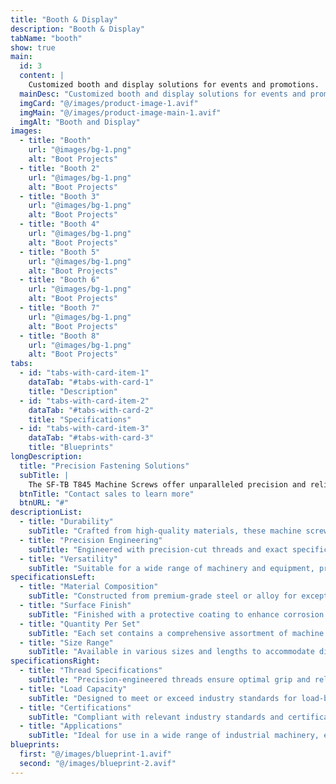 ```yaml
---
title: "Booth & Display"
description: "Booth & Display"
tabName: "booth"
show: true
main:
  id: 3
  content: |
    Customized booth and display solutions for events and promotions.
  mainDesc: "Customized booth and display solutions for events and promotions."
  imgCard: "@/images/product-image-1.avif"
  imgMain: "@/images/product-image-main-1.avif"
  imgAlt: "Booth and Display"
images:
  - title: "Booth"
    url: "@images/bg-1.png"
    alt: "Boot Projects"
  - title: "Booth 2"
    url: "@images/bg-1.png"
    alt: "Boot Projects"
  - title: "Booth 3"
    url: "@images/bg-1.png"
    alt: "Boot Projects"
  - title: "Booth 4"
    url: "@images/bg-1.png"
    alt: "Boot Projects"
  - title: "Booth 5"
    url: "@images/bg-1.png"
    alt: "Boot Projects"
  - title: "Booth 6"
    url: "@images/bg-1.png"
    alt: "Boot Projects"
  - title: "Booth 7"
    url: "@images/bg-1.png"
    alt: "Boot Projects"
  - title: "Booth 8"
    url: "@images/bg-1.png"
    alt: "Boot Projects"
tabs:
  - id: "tabs-with-card-item-1"
    dataTab: "#tabs-with-card-1"
    title: "Description"
  - id: "tabs-with-card-item-2"
    dataTab: "#tabs-with-card-2"
    title: "Specifications"
  - id: "tabs-with-card-item-3"
    dataTab: "#tabs-with-card-3"
    title: "Blueprints"
longDescription:
  title: "Precision Fastening Solutions"
  subTitle: |
    The SF-TB T845 Machine Screws offer unparalleled precision and reliability for industrial applications, ensuring seamless operation and longevity for your machinery and equipment.
  btnTitle: "Contact sales to learn more"
  btnURL: "#"
descriptionList:
  - title: "Durability"
    subTitle: "Crafted from high-quality materials, these machine screws are built to withstand the rigors of industrial environments."
  - title: "Precision Engineering"
    subTitle: "Engineered with precision-cut threads and exact specifications, ensuring a tight and secure fit for every application."
  - title: "Versatility"
    subTitle: "Suitable for a wide range of machinery and equipment, providing versatile fastening solutions for various industrial needs."
specificationsLeft:
  - title: "Material Composition"
    subTitle: "Constructed from premium-grade steel or alloy for exceptional strength and durability."
  - title: "Surface Finish"
    subTitle: "Finished with a protective coating to enhance corrosion resistance and extend service life."
  - title: "Quantity Per Set"
    subTitle: "Each set contains a comprehensive assortment of machine screws to meet diverse industrial requirements."
  - title: "Size Range"
    subTitle: "Available in various sizes and lengths to accommodate different machinery and equipment specifications."
specificationsRight:
  - title: "Thread Specifications"
    subTitle: "Precision-engineered threads ensure optimal grip and reliability, even in high-vibration environments."
  - title: "Load Capacity"
    subTitle: "Designed to meet or exceed industry standards for load-bearing capacity, ensuring safe and reliable operation."
  - title: "Certifications"
    subTitle: "Compliant with relevant industry standards and certifications, guaranteeing quality and reliability."
  - title: "Applications"
    subTitle: "Ideal for use in a wide range of industrial machinery, equipment, and assemblies that demand precise and secure fastening."
blueprints:
  first: "@/images/blueprint-1.avif"
  second: "@/images/blueprint-2.avif"   
---
```

